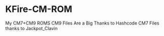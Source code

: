 KFire-CM-ROM
============

My CM7+CM9 ROMS
CM9 Files Are a Big Thanks to Hashcode
CM7 Files thanks to Jackpot_Clavin

